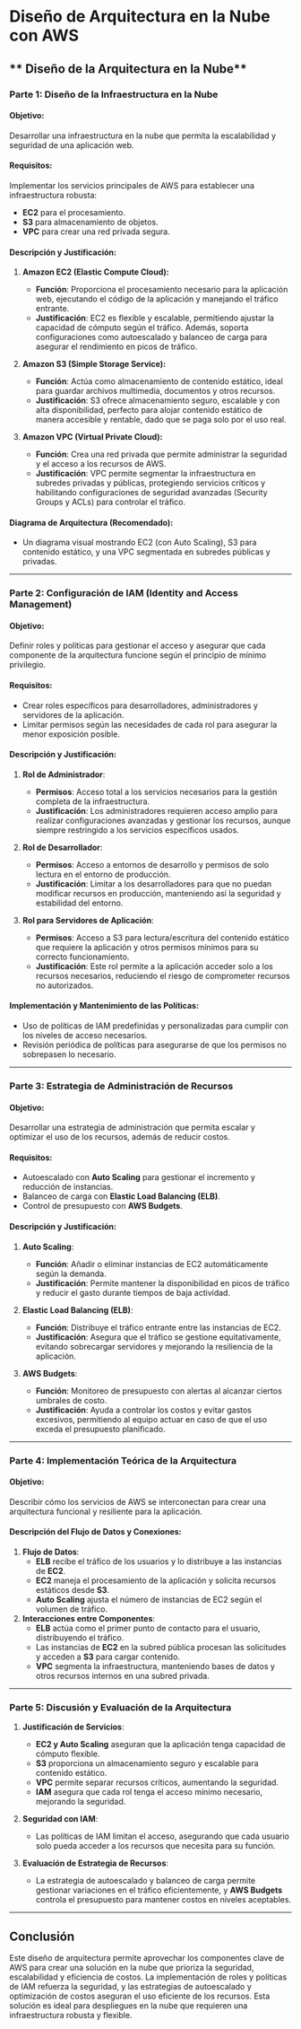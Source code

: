 # **Diseño de Arquitectura en la Nube con AWS**

## ** Diseño de la Arquitectura en la Nube**

### **Parte 1: Diseño de la Infraestructura en la Nube**

#### **Objetivo:**

Desarrollar una infraestructura en la nube que permita la escalabilidad y seguridad de una aplicación web.

#### **Requisitos:**

Implementar los servicios principales de AWS para establecer una infraestructura robusta:

- **EC2** para el procesamiento.
- **S3** para almacenamiento de objetos.
- **VPC** para crear una red privada segura.

#### **Descripción y Justificación:**

1. **Amazon EC2 (Elastic Compute Cloud):**

   - **Función**: Proporciona el procesamiento necesario para la aplicación web, ejecutando el código de la aplicación y manejando el tráfico entrante.
   - **Justificación**: EC2 es flexible y escalable, permitiendo ajustar la capacidad de cómputo según el tráfico. Además, soporta configuraciones como autoescalado y balanceo de carga para asegurar el rendimiento en picos de tráfico.

2. **Amazon S3 (Simple Storage Service):**

   - **Función**: Actúa como almacenamiento de contenido estático, ideal para guardar archivos multimedia, documentos y otros recursos.
   - **Justificación**: S3 ofrece almacenamiento seguro, escalable y con alta disponibilidad, perfecto para alojar contenido estático de manera accesible y rentable, dado que se paga solo por el uso real.

3. **Amazon VPC (Virtual Private Cloud):**
   - **Función**: Crea una red privada que permite administrar la seguridad y el acceso a los recursos de AWS.
   - **Justificación**: VPC permite segmentar la infraestructura en subredes privadas y públicas, protegiendo servicios críticos y habilitando configuraciones de seguridad avanzadas (Security Groups y ACLs) para controlar el tráfico.

#### **Diagrama de Arquitectura (Recomendado)**:

- Un diagrama visual mostrando EC2 (con Auto Scaling), S3 para contenido estático, y una VPC segmentada en subredes públicas y privadas.

---

### **Parte 2: Configuración de IAM (Identity and Access Management)**

#### **Objetivo:**

Definir roles y políticas para gestionar el acceso y asegurar que cada componente de la arquitectura funcione según el principio de mínimo privilegio.

#### **Requisitos:**

- Crear roles específicos para desarrolladores, administradores y servidores de la aplicación.
- Limitar permisos según las necesidades de cada rol para asegurar la menor exposición posible.

#### **Descripción y Justificación:**

1. **Rol de Administrador**:

   - **Permisos**: Acceso total a los servicios necesarios para la gestión completa de la infraestructura.
   - **Justificación**: Los administradores requieren acceso amplio para realizar configuraciones avanzadas y gestionar los recursos, aunque siempre restringido a los servicios específicos usados.

2. **Rol de Desarrollador**:

   - **Permisos**: Acceso a entornos de desarrollo y permisos de solo lectura en el entorno de producción.
   - **Justificación**: Limitar a los desarrolladores para que no puedan modificar recursos en producción, manteniendo así la seguridad y estabilidad del entorno.

3. **Rol para Servidores de Aplicación**:
   - **Permisos**: Acceso a S3 para lectura/escritura del contenido estático que requiere la aplicación y otros permisos mínimos para su correcto funcionamiento.
   - **Justificación**: Este rol permite a la aplicación acceder solo a los recursos necesarios, reduciendo el riesgo de comprometer recursos no autorizados.

#### **Implementación y Mantenimiento de las Políticas**:

- Uso de políticas de IAM predefinidas y personalizadas para cumplir con los niveles de acceso necesarios.
- Revisión periódica de políticas para asegurarse de que los permisos no sobrepasen lo necesario.

---

### **Parte 3: Estrategia de Administración de Recursos**

#### **Objetivo:**

Desarrollar una estrategia de administración que permita escalar y optimizar el uso de los recursos, además de reducir costos.

#### **Requisitos:**

- Autoescalado con **Auto Scaling** para gestionar el incremento y reducción de instancias.
- Balanceo de carga con **Elastic Load Balancing (ELB)**.
- Control de presupuesto con **AWS Budgets**.

#### **Descripción y Justificación:**

1. **Auto Scaling**:

   - **Función**: Añadir o eliminar instancias de EC2 automáticamente según la demanda.
   - **Justificación**: Permite mantener la disponibilidad en picos de tráfico y reducir el gasto durante tiempos de baja actividad.

2. **Elastic Load Balancing (ELB)**:

   - **Función**: Distribuye el tráfico entrante entre las instancias de EC2.
   - **Justificación**: Asegura que el tráfico se gestione equitativamente, evitando sobrecargar servidores y mejorando la resiliencia de la aplicación.

3. **AWS Budgets**:
   - **Función**: Monitoreo de presupuesto con alertas al alcanzar ciertos umbrales de costo.
   - **Justificación**: Ayuda a controlar los costos y evitar gastos excesivos, permitiendo al equipo actuar en caso de que el uso exceda el presupuesto planificado.

---

### **Parte 4: Implementación Teórica de la Arquitectura**

#### **Objetivo:**

Describir cómo los servicios de AWS se interconectan para crear una arquitectura funcional y resiliente para la aplicación.

#### **Descripción del Flujo de Datos y Conexiones:**

1. **Flujo de Datos**:
   - **ELB** recibe el tráfico de los usuarios y lo distribuye a las instancias de **EC2**.
   - **EC2** maneja el procesamiento de la aplicación y solicita recursos estáticos desde **S3**.
   - **Auto Scaling** ajusta el número de instancias de EC2 según el volumen de tráfico.
2. **Interacciones entre Componentes**:
   - **ELB** actúa como el primer punto de contacto para el usuario, distribuyendo el tráfico.
   - Las instancias de **EC2** en la subred pública procesan las solicitudes y acceden a **S3** para cargar contenido.
   - **VPC** segmenta la infraestructura, manteniendo bases de datos y otros recursos internos en una subred privada.

---

### **Parte 5: Discusión y Evaluación de la Arquitectura**

1. **Justificación de Servicios**:

   - **EC2 y Auto Scaling** aseguran que la aplicación tenga capacidad de cómputo flexible.
   - **S3** proporciona un almacenamiento seguro y escalable para contenido estático.
   - **VPC** permite separar recursos críticos, aumentando la seguridad.
   - **IAM** asegura que cada rol tenga el acceso mínimo necesario, mejorando la seguridad.

2. **Seguridad con IAM**:

   - Las políticas de IAM limitan el acceso, asegurando que cada usuario solo pueda acceder a los recursos que necesita para su función.

3. **Evaluación de Estrategia de Recursos**:
   - La estrategia de autoescalado y balanceo de carga permite gestionar variaciones en el tráfico eficientemente, y **AWS Budgets** controla el presupuesto para mantener costos en niveles aceptables.

---

## **Conclusión**

Este diseño de arquitectura permite aprovechar los componentes clave de AWS para crear una solución en la nube que prioriza la seguridad, escalabilidad y eficiencia de costos. La implementación de roles y políticas de IAM refuerza la seguridad, y las estrategias de autoescalado y optimización de costos aseguran el uso eficiente de los recursos. Esta solución es ideal para despliegues en la nube que requieren una infraestructura robusta y flexible.
